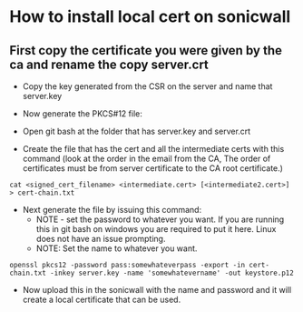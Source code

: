 # How to install local cert on sonicwall

## First copy the certificate you were given by the ca and rename the copy server.crt
- Copy the key generated from the CSR on the server and name that server.key
- Now generate the PKCS#12 file:

- Open git bash at the folder that has server.key and server.crt
- Create the file that has the cert and all the intermediate certs with this command (look at the order in the email from the CA,  The order of certificates must be from server certificate to the CA root certificate.)

```cat <signed_cert_filename> <intermediate.cert> [<intermediate2.cert>] > cert-chain.txt```

- Next generate the file by issuing this command:
  - NOTE - set the password to whatever you want. If you are running this in git bash on windows you are required to put it here. Linux does not have an issue prompting. 
  - NOTE: Set the name to whatever you want. 

```openssl pkcs12 -password pass:somewhateverpass -export -in cert-chain.txt -inkey server.key -name 'somewhatevername' -out keystore.p12```

- Now upload this in the sonicwall with the name and password and it will create a local certificate that can be used. 